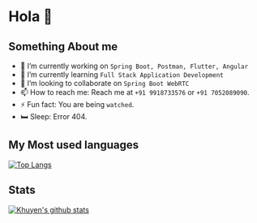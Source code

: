 # Hola 👋

## Something About me
- 🔭 I’m currently working on `Spring Boot, Postman, Flutter, Angular`
- 🌱 I’m currently learning `Full Stack Application Development`
- 👯 I’m looking to collaborate on `Spring Boot WebRTC`
- 📫 How to reach me: Reach me at `+91 9918733576` or `+91 7052089090`.
- ⚡ Fun fact: You are being `watched`.
- 🛏️ Sleep: Error 404.

## My Most used languages

[![Top Langs](https://github-readme-stats.vercel.app/api/top-langs/?username=roodymike)](https://github.com/anuraghazra/github-readme-stats)


## Stats

[![Khuyen's github stats](https://github-readme-stats.vercel.app/api?username=roodymike&count_private=true&show_icons=true&theme=radical&hide_rank=false)](https://github.com/anuraghazra/github-readme-stats)
